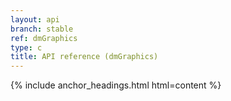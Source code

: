 ```yaml
---
layout: api
branch: stable
ref: dmGraphics
type: c
title: API reference (dmGraphics)
---
```

{% include anchor_headings.html html=content %}